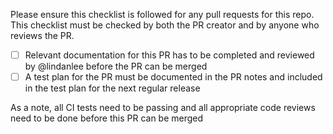 Please ensure this checklist is followed for any pull requests for this repo. This checklist must be checked by both the PR creator and by anyone who reviews the PR.
* [ ] Relevant documentation for this PR has to be completed and reviewed by @lindanlee before the PR can be merged
* [ ] A test plan for the PR must be documented in the PR notes and included in the test plan for the next regular release

As a note, all CI tests need to be passing and all appropriate code reviews need to be done before this PR can be merged


